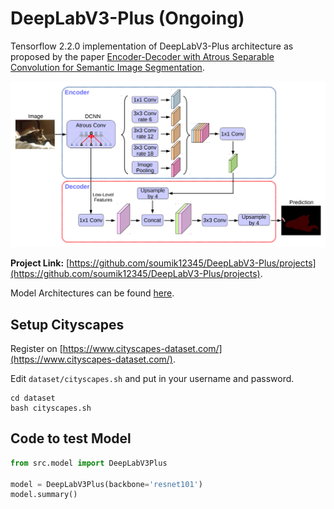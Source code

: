 # DeepLabV3-Plus (Ongoing)

Tensorflow 2.2.0 implementation of DeepLabV3-Plus architecture as proposed by the paper [Encoder-Decoder with Atrous Separable
Convolution for Semantic Image Segmentation](https://arxiv.org/pdf/1802.02611.pdf).

![](./assets/deeplabv3_plus_diagram.png)

**Project Link:** [https://github.com/soumik12345/DeepLabV3-Plus/projects](https://github.com/soumik12345/DeepLabV3-Plus/projects).

Model Architectures can be found [here](./models.md).

## Setup Cityscapes

Register on [https://www.cityscapes-dataset.com/](https://www.cityscapes-dataset.com/).

Edit `dataset/cityscapes.sh` and put in your username and password.

```shell script
cd dataset
bash cityscapes.sh
```

## Code to test Model

```python
from src.model import DeepLabV3Plus

model = DeepLabV3Plus(backbone='resnet101')
model.summary()
```